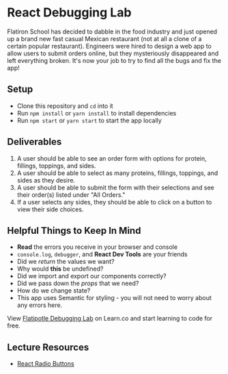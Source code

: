 # React Debugging Lab

Flatiron School has decided to dabble in the food industry and just opened up a brand new fast casual Mexican restaurant (not at all a clone of a certain popular restaurant). Engineers were hired to design a web app to allow users to submit orders online, but they mysteriously disappeared and left everything broken. It's now your job to try to find all the bugs and fix the app!

## Setup

* Clone this repository and `cd` into it
* Run `npm install` or `yarn install` to install dependencies
* Run `npm start` or `yarn start` to start the app locally

## Deliverables

1. A user should be able to see an order form with options for protein, fillings, toppings, and sides.
2. A user should be able to select as many proteins, fillings, toppings, and sides as they desire.
3. A user should be able to submit the form with their selections and see their order(s) listed under "All Orders."
4. If a user selects any sides, they should be able to click on a button to view their side choices.


## Helpful Things to Keep In Mind

* **Read** the errors you receive in your browser and console
* `console.log`, `debugger`, and **React Dev Tools** are your friends
* Did we *return* the values we want?
* Why would **this** be undefined?
* Did we import and export our components correctly?
* Did we pass down the *props* that we need?
* How do we change state?
* This app uses Semantic for styling - you will not need to worry about any errors here.

<p class='util--hide'>View <a href='https://learn.co/lessons/Flatipotle-Debugging-Lab'>Flatipotle Debugging Lab</a> on Learn.co and start learning to code for free.</p>


## Lecture Resources

* [React Radio Buttons](https://stackoverflow.com/questions/32174317/how-to-set-default-checked-in-checkbox-reactjs)
